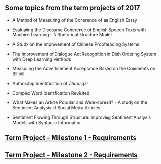 ## Some topics from the term projects of 2017

+ A Method of Measuring of the Coherence of an English Essay

+ Evaluating the Discourse Coherence of English Speech Texts with Machine Learning – A Rhetorical Structure Model

+ A Study on the Improvement of Chinese Proofreading Systems

+ The Improvement of Dialogue Act Recognition in Dish Ordering System with Deep Learning Methods

+ Measuring the Advertisement Acceptance Based on the Comments on Bilibili

+ Authorship Identification of _Zhuangzi_

+ Complex Word Identification Revisited

+ What Makes an Article Popular and Wide-spread? - A study on the Sentiment Analysis of Social Media Articles

+ Sentiment Flowing Through Structure: Improving Sentiment Analysis Models with Syntactic Information


## [Term Project - Milestone 1 - Requirements](slides/12/term_project_milestone_1.pdf)

## [Term Project - Milestone 2 - Requirements](slides/13/term_project_milestone_2.pdf)
